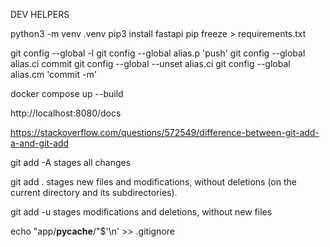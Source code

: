 DEV HELPERS

python3 -m venv .venv
pip3 install fastapi
pip freeze > requirements.txt

git config --global -l
git config --global alias.p 'push'
git config --global alias.ci commit
git config --global --unset alias.ci
git config --global alias.cm 'commit -m'

docker compose up --build

http://localhost:8080/docs

https://stackoverflow.com/questions/572549/difference-between-git-add-a-and-git-add


git add -A stages all changes

git add . stages new files and modifications, without deletions (on the current directory and its subdirectories).

git add -u stages modifications and deletions, without new files

echo "app/__pycache__/"$'\n' >> .gitignore